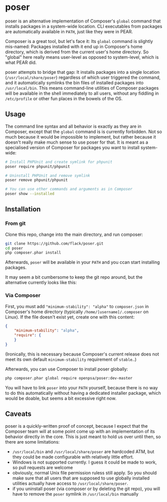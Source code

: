 poser
=========

poser is an alternative implementation of Composer's `global` command 
that installs packages in a system-wide location. CLI executables from 
packages are automatically available in `PATH`, just like they were in PEAR.

Composer is a great tool, but let's face it: Its `global` command is
slightly mis-named: Packages installed with it end up in Composer's 
home directory, which is derived from the current user's home directory.
So "global" here really means user-level as opposed to system-level, which
is what PEAR did.

poser attempts to bridge that gap: It installs packages into a single 
location (`/usr/local/share/poser`) regardless of which user triggered the 
command, and it automatically symlinks the bin files
of installed packages into `/usr/local/bin`. This means
command-line utilities of Composer packages will be available
in the shell immediately to all users, without any fiddling in `/etc/profile` 
or other fun places in the bowels of the OS.

Usage
-----

The command line syntax and all behavior is exactly as they are in Composer,
except that the `global` command is is currently forbidden. Not so much because
it would be impossible to implement, but rather because it doesn't really make
much sense to use poser for that. It is meant as a specialised version of
Composer for packages you want to install system-wide:

```bash
# Install PHPUnit and create symlink for phpunit
poser require phpunit/phpunit

# Uninstall PHPUnit and remove symlink
poser remove phpunit/phpunit

# You can use other commands and arguments as in Composer
poser show --installed
```

Installation
------------

### From git

Clone this repo, change into the main directory, and run composer:
```bash
git clone https://github.com/flack/poser.git
cd poser
php composer.phar install
```
Afterwards, `poser` will be available in your `PATH` and you ccan start installing
packages.

It may seem a bit cumbersome to keep the git repo around, but the alternative
currently looks like this:

### Via Composer

First, you must add `"minimum-stability": "alpha"` to `composer.json`
in Composer's home directory (typically `/home/[username]/.composer`
on Linux). If the file doesn't exist yet, create one with this content:

```json
{
    "minimum-stability": "alpha",
    "require": {
    }
}
```

(Ironically, this is necessary because Composer's current release does
not meet its own default `minimum-stability` requirement of `stable`..)

Afterwards, you can use Composer to install poser globally:

```bash
php composer.phar global require openpsa/poser:dev-master
```

You will have to link `poser` into your `PATH` yourself, because
there is no way to do this automatically without having a dedicated
installer package, which would be doable, but seems a bit excessive right now.

Caveats
-------
poser is a quickly-written proof of concept, because I expect that the Composer 
team will at some point come up with an implementation of its behavior directly 
in the core. This is just meant to hold us over until then, so there are 
some limitations:

 - `/usr/local/bin` and `/usr/local/share/poser` are hardcoded ATM, but they could be
   made configurable with relatively little effort.
 - Windows is not supported currently. I guess it could be made to work, so pull 
   requests are welcome
 - obviously, normal Unix file permission ruless still apply. So you should make 
   sure that all users that are supposed to use globally installed utilities actually
   have access to `/usr/local/share/poser`.
 - if you uninstall poser (via composer or by deleting the git repo), you will have to 
   remove the `poser` symlink in `/usr/local/bin` manually
